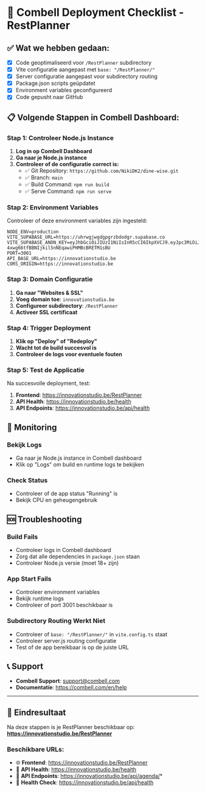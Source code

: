 # 🚀 Combell Deployment Checklist - RestPlanner

## ✅ **Wat we hebben gedaan:**

- [x] Code geoptimaliseerd voor `/RestPlanner` subdirectory
- [x] Vite configuratie aangepast met `base: "/RestPlanner/"`
- [x] Server configuratie aangepast voor subdirectory routing
- [x] Package.json scripts geüpdatet
- [x] Environment variables geconfigureerd
- [x] Code gepusht naar GitHub

## 📋 **Volgende Stappen in Combell Dashboard:**

### **Stap 1: Controleer Node.js Instance**

1. **Log in op Combell Dashboard**
2. **Ga naar je Node.js instance**
3. **Controleer of de configuratie correct is:**
   - ✅ Git Repository: `https://github.com/NikiDK2/dine-wise.git`
   - ✅ Branch: `main`
   - ✅ Build Command: `npm run build`
   - ✅ Serve Command: `npm run serve`

### **Stap 2: Environment Variables**

Controleer of deze environment variables zijn ingesteld:

```env
NODE_ENV=production
VITE_SUPABASE_URL=https://uhrwgjwgdgpgrzbdodgr.supabase.co
VITE_SUPABASE_ANON_KEY=eyJhbGciOiJIUzI1NiIsInR5cCI6IkpXVCJ9.eyJpc3MiOiJzdXBhYmFzZSIsInJlZiI6InVocndnandnZGdwZ3J6YmRvZGdyIiwicm9sZSI6ImFub24iLCJpYXQiOjE3NTM2MDk1MDgsImV4cCI6MjA2OTE4NTUwOH0.GrgI-4xwg66tfBBNIjkil5nNEqawiPHMBcBRETM1sBU
PORT=3001
API_BASE_URL=https://innovationstudio.be
CORS_ORIGIN=https://innovationstudio.be
```

### **Stap 3: Domain Configuratie**

1. **Ga naar "Websites & SSL"**
2. **Voeg domain toe**: `innovationstudio.be`
3. **Configureer subdirectory**: `/RestPlanner`
4. **Activeer SSL certificaat**

### **Stap 4: Trigger Deployment**

1. **Klik op "Deploy" of "Redeploy"**
2. **Wacht tot de build succesvol is**
3. **Controleer de logs voor eventuele fouten**

### **Stap 5: Test de Applicatie**

Na succesvolle deployment, test:

1. **Frontend**: https://innovationstudio.be/RestPlanner
2. **API Health**: https://innovationstudio.be/health
3. **API Endpoints**: https://innovationstudio.be/api/health

## 🔧 **Monitoring**

### **Bekijk Logs**

- Ga naar je Node.js instance in Combell dashboard
- Klik op "Logs" om build en runtime logs te bekijken

### **Check Status**

- Controleer of de app status "Running" is
- Bekijk CPU en geheugengebruik

## 🆘 **Troubleshooting**

### **Build Fails**

- Controleer logs in Combell dashboard
- Zorg dat alle dependencies in `package.json` staan
- Controleer Node.js versie (moet 18+ zijn)

### **App Start Fails**

- Controleer environment variables
- Bekijk runtime logs
- Controleer of port 3001 beschikbaar is

### **Subdirectory Routing Werkt Niet**

- Controleer of `base: "/RestPlanner/"` in `vite.config.ts` staat
- Controleer server.js routing configuratie
- Test of de app bereikbaar is op de juiste URL

## 📞 **Support**

- **Combell Support**: support@combell.com
- **Documentatie**: https://combell.com/en/help

---

## 🎯 **Eindresultaat**

Na deze stappen is je RestPlanner beschikbaar op:
**https://innovationstudio.be/RestPlanner**

### **Beschikbare URLs:**

- 🌐 **Frontend**: https://innovationstudio.be/RestPlanner
- 🔌 **API Health**: https://innovationstudio.be/health
- 📡 **API Endpoints**: https://innovationstudio.be/api/agenda/*
- 🏥 **Health Check**: https://innovationstudio.be/api/health
